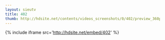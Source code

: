 ```yaml
---
layout: sieutv
title: 402
thumb: http://hdsite.net/contents/videos_screenshots/0/402/preview_360p.mp4.jpg
---
```

{% include iframe src='http://hdsite.net/embed/402' %}
 
